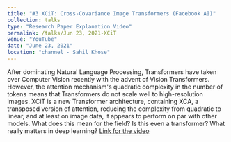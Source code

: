 ```yaml
---
title: "#3 XCiT: Cross-Covariance Image Transformers (Facebook AI)"
collection: talks
type: "Research Paper Explanation Video"
permalink: /talks/Jun 23, 2021-XCiT
venue: "YouTube"
date: "June 23, 2021"
location: "channel - Sahil Khose"
---
```


After dominating Natural Language Processing, Transformers have taken over Computer Vision recently with the advent of Vision Transformers. However, the attention mechanism's quadratic complexity in the number of tokens means that Transformers do not scale well to high-resolution images. XCiT is a new Transformer architecture, containing XCA, a transposed version of attention, reducing the complexity from quadratic to linear, and at least on image data, it appears to perform on par with other models. What does this mean for the field? Is this even a transformer? What really matters in deep learning? [Link for the video](https://www.youtube.com/watch?v=FVLf9agw8Ho)
